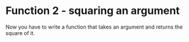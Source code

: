 # Function 2 - squaring an argument

Now you have to write a function that takes an argument and returns the square of it.